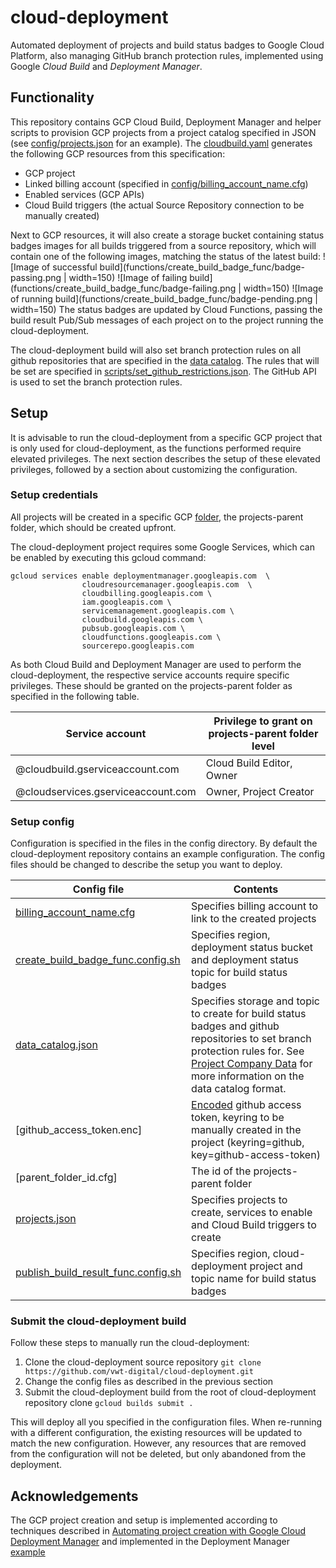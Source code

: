 # cloud-deployment

Automated deployment of projects and build status badges to Google Cloud Platform, also managing GitHub branch protection rules, implemented using Google _Cloud Build_ and _Deployment Manager_.

## Functionality

This repository contains GCP Cloud Build, Deployment Manager and helper scripts to provision GCP projects from a project catalog specified in JSON (see [config/projects.json](config/projects.json) for an example). The [cloudbuild.yaml](cloudbuild.yaml) generates the following GCP resources from this specification:
* GCP project
* Linked billing account (specified in [config/billing_account_name.cfg](config/billing_account_name.cfg))
* Enabled services (GCP APIs)
* Cloud Build triggers (the actual Source Repository connection to be manually created)

Next to GCP resources, it will also create a storage bucket containing status badges images for all builds triggered from a source repository, which will contain one of the following images, matching the status of the latest build:
![Image of successful build](functions/create_build_badge_func/badge-passing.png | width=150)
![Image of failing build](functions/create_build_badge_func/badge-failing.png | width=150)
![Image of running build](functions/create_build_badge_func/badge-pending.png | width=150)
The status badges are updated by Cloud Functions, passing the build result Pub/Sub messages of each project on to the project running the cloud-deployment.

The cloud-deployment build will also set branch protection rules on all github repositories that are specified in the [data catalog](config/data_catalog.json). The rules that will be set are specified in [scripts/set_github_restrictions.json](scripts/set_github_restrictions.json). The GitHub API is used to set the branch protection rules.

## Setup

It is advisable to run the cloud-deployment from a specific GCP project that is only used for cloud-deployment, as the functions performed require elevated privileges. The next section describes the setup of these elevated privileges, followed by a section about customizing the configuration. 

### Setup credentials

All projects will be created in a specific GCP [folder](https://cloud.google.com/resource-manager/docs/creating-managing-folders), the projects-parent folder, which should be created upfront.

The cloud-deployment project requires some Google Services, which can be enabled by executing this gcloud command:
~~~
gcloud services enable deploymentmanager.googleapis.com  \
                cloudresourcemanager.googleapis.com  \
                cloudbilling.googleapis.com \
                iam.googleapis.com \
                servicemanagement.googleapis.com \
                cloudbuild.googleapis.com \
                pubsub.googleapis.com \
                cloudfunctions.googleapis.com \
                sourcerepo.googleapis.com
~~~

As both Cloud Build and Deployment Manager are used to perform the cloud-deployment, the respective service accounts require specific privileges. These should be granted on the projects-parent folder as specified in the following table.

Service account|Privilege to grant on projects-parent folder level
-----|-----
<project-id>@cloudbuild.gserviceaccount.com      | Cloud Build Editor, Owner
<project-id>@cloudservices.gserviceaccount.com   | Owner, Project Creator

### Setup config

Configuration is specified in the files in the config directory. By default the cloud-deployment repository contains an example configuration. The config files should be changed to describe the setup you want to deploy.

Config file         | Contents
-----|-----
[billing_account_name.cfg](config/billing_account_name.cfg) | Specifies billing account to link to the created projects
[create_build_badge_func.config.sh](config/create_build_badge_func.config.sh) | Specifies region, deployment status bucket and deployment status topic for build status badges
[data_catalog.json](config/data_catalog.json) | Specifies storage and topic to create for build status badges and github repositories to set branch protection rules for. See [Project Company Data](https://vwt-digital.github.io/project-company-data.github.io/) for more information on the data catalog format.
[github_access_token.enc] | [Encoded](https://cloud.google.com/cloud-build/docs/securing-builds/use-encrypted-secrets-credentials) github access token, keyring to be manually created in the project (keyring=github, key=github-access-token)
[parent_folder_id.cfg] | The id of the projects-parent folder
[projects.json](example/projects.json)  | Specifies projects to create, services to enable and Cloud Build triggers to create
[publish_build_result_func.config.sh](config/publish_build_result_func.config.sh) | Specifies region, cloud-deployment project and topic name for build status badges

### Submit the cloud-deployment build

Follow these steps to manually run the cloud-deployment:
1. Clone the cloud-deployment source repository
```git clone https://github.com/vwt-digital/cloud-deployment.git```
2. Change the config files as described in the previous section
3. Submit the cloud-deployment build from the root of cloud-deployment repository clone
```gcloud builds submit .```

This will deploy all you specified in the configuration files. When re-running with a different configuration, the existing resources will be updated to match the new configuration. However, any resources that are removed from the configuration will not be deleted, but only abandoned from the deployment.

## Acknowledgements

The GCP project creation and setup is implemented according to techniques described in [Automating project creation with Google Cloud Deployment Manager](
https://cloud.google.com/blog/products/gcp/automating-project-creation-with-google-cloud-deployment-manager) and implemented in the Deployment Manager [example](https://github.com/GoogleCloudPlatform/deploymentmanager-samples/tree/master/examples/v2/project_creation)
